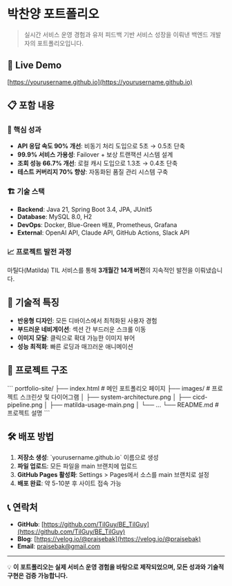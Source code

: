 # 박찬양 포트폴리오

> 실시간 서비스 운영 경험과 유저 피드백 기반 서비스 성장을 이뤄낸 백엔드 개발자의 포트폴리오입니다.

## 🔗 Live Demo
[https://yourusername.github.io](https://yourusername.github.io)

## 📋 포함 내용

### 🎯 핵심 성과
- **API 응답 속도 90% 개선**: 비동기 처리 도입으로 5초 → 0.5초 단축
- **99.9% 서비스 가용성**: Failover + 보상 트랜잭션 시스템 설계
- **조회 성능 66.7% 개선**: 로컬 캐시 도입으로 1.3초 → 0.4초 단축
- **테스트 커버리지 70% 향상**: 자동화된 품질 관리 시스템 구축

### 🏗️ 기술 스택
- **Backend**: Java 21, Spring Boot 3.4, JPA, JUnit5
- **Database**: MySQL 8.0, H2
- **DevOps**: Docker, Blue-Green 배포, Prometheus, Grafana
- **External**: OpenAI API, Claude API, GitHub Actions, Slack API

### 📈 프로젝트 발전 과정
마틸다(Matilda) TIL 서비스를 통해 **3개월간 14개 버전**의 지속적인 발전을 이뤄냈습니다.

## 🚀 기술적 특징

- **반응형 디자인**: 모든 디바이스에서 최적화된 사용자 경험
- **부드러운 네비게이션**: 섹션 간 부드러운 스크롤 이동
- **이미지 모달**: 클릭으로 확대 가능한 이미지 뷰어
- **성능 최적화**: 빠른 로딩과 매끄러운 애니메이션

## 📁 프로젝트 구조

\`\`\`
portfolio-site/
├── index.html          # 메인 포트폴리오 페이지
├── images/             # 프로젝트 스크린샷 및 다이어그램
│   ├── system-architecture.png
│   ├── cicd-pipeline.png
│   ├── matilda-usage-main.png
│   └── ...
└── README.md           # 프로젝트 설명
\`\`\`

## 🛠️ 배포 방법

1. **저장소 생성**: \`yourusername.github.io\` 이름으로 생성
2. **파일 업로드**: 모든 파일을 main 브랜치에 업로드
3. **GitHub Pages 활성화**: Settings > Pages에서 소스를 main 브랜치로 설정
4. **배포 완료**: 약 5-10분 후 사이트 접속 가능

## 📞 연락처

- **GitHub**: [https://github.com/TilGuy/BE_TilGuy](https://github.com/TilGuy/BE_TilGuy)
- **Blog**: [https://velog.io/@praisebak](https://velog.io/@praisebak)
- **Email**: praisebak@gmail.com

---

💡 **이 포트폴리오는 실제 서비스 운영 경험을 바탕으로 제작되었으며, 모든 성과와 기술적 구현은 검증 가능합니다.**
